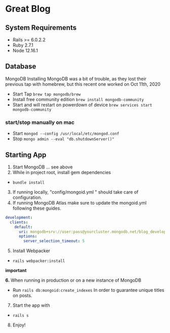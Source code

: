 # Great Blog

## System Requirements
- Rails >= 6.0.2.2
- Ruby 2.7.1
- Node 12.16.1

## Database
MongoDB
Installing MongoDB was a bit of trouble, as they lost their previous tap with homebrew, but this recent one worked on Oct 11th, 2020

* Start Tap
  `brew tap mongodb/brew`
* Install free community edition
  `brew install mongodb-community`
* Start and will restart on powerdown of device
  `brew services start mongodb-community`

### start/stop manually on mac
* Start
  `mongod --config /usr/local/etc/mongod.conf`
* Stop
  `mongo admin --eval "db.shutdownServer()"`

## Starting App
1. Start MongoDB ... see above
2. While in project root, install gem dependencies
 - `bundle install`
3. If running locally, "config/mongoid.yml " should take care of configuration.
4. If running MongoDB Atlas make sure to update the mongoid.yml following these guides.
```yml
development:
  clients:
    default:
      uri: mongodb+srv://user:pass@yourcluster.mongodb.net/blog_development?retryWrites=true&w=majority
      options:
        server_selection_timeout: 5
```
5. Install Webpacker
 - `rails webpacker:install`

**important**

**6.** When running in production or on a new instance of MongoDB
- Run `rails db:mongoid:create_indexes` In order to guarantee unique titles on posts.

7. Start the app with 
- `rails s`

8. Enjoy!
